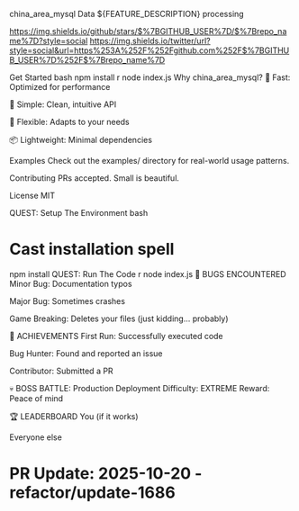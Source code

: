 china_area_mysql
Data ${FEATURE_DESCRIPTION} processing

https://img.shields.io/github/stars/$%7BGITHUB_USER%7D/$%7Brepo_name%7D?style=social
https://img.shields.io/twitter/url?style=social&url=https%253A%252F%252Fgithub.com%252F$%7BGITHUB_USER%7D%252F$%7Brepo_name%7D

Get Started
bash
npm install
r
node index.js
Why china_area_mysql?
🚀 Fast: Optimized for performance

🎯 Simple: Clean, intuitive API

🔧 Flexible: Adapts to your needs

📦 Lightweight: Minimal dependencies

Examples
Check out the examples/ directory for real-world usage patterns.

Contributing
PRs accepted. Small is beautiful.

License
MIT

QUEST: Setup The Environment
bash
# Cast installation spell
npm install
QUEST: Run The Code
r
node index.js
🐛 BUGS ENCOUNTERED
Minor Bug: Documentation typos

Major Bug: Sometimes crashes

Game Breaking: Deletes your files (just kidding... probably)

🎯 ACHIEVEMENTS
First Run: Successfully executed code

Bug Hunter: Found and reported an issue

Contributor: Submitted a PR

💀 BOSS BATTLE: Production Deployment
Difficulty: EXTREME
Reward: Peace of mind

🏆 LEADERBOARD
You (if it works)

Everyone else

# PR Update: 2025-10-20 - refactor/update-1686
